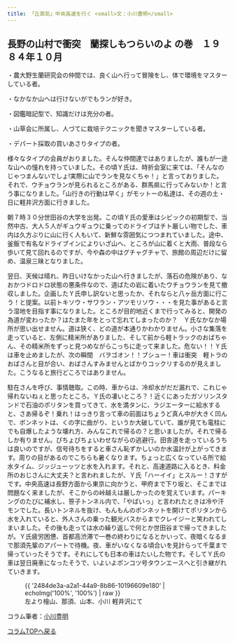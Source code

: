 ```yaml
---
title: 「丘蒸気」中央高速を行く <small>文：小川豊明</small>　
---
```

長野の山村で衝突　蘭探しもつらいのよ の巻　１９８４年１０月
--
・農大野生蘭研究会の仲間では、良く山へ行って冒険をし、体で環境をマスターしている者。

・なかなか山へは行けないがでもランが好き。

・図鑑暗記型で、知識だけは充分の者。

・山草会に所属し、人づてに栽培テクニックを聞きマスターしている者。

・デパート採取の買いあさりタイプの者。

様々なタイプの会員がおりました。そんな仲間達ではありましたが、誰もが一途な山への憧れを持っていました。その頃Ｙ氏は、時折会室に来ては、「そんなのじゃつまんないでしょ!実際に山でランを見なくちゃ！」と言っておりました。それで、ウチョウランが見られるところがある、群馬県に行ってみないか！と言う事になりました。「山行きの行動は早く」がモットーの私達は、その週の土・日に軽井沢方面に行きました。

朝７時３０分世田谷の大学を出発。この頃Ｙ氏の愛車はシビックの初期型で、当然中古、大人５人がギュウギュウに乗ってのドライブはチト厳しい物でした、車内は久方ぶりに山に行く人もいて、新鮮な雰囲気につつまれていました。途中、釜飯で有名なドライブインによりいざ山へ、ところが山に着くと大雨、普段なら歩いて見て回れるのですが、今や森の中はグチャグチャで、旅館の周辺だけに留め、温泉三昧となりました。

翌日、天候は晴れ、昨日いけなかった山へ行きましたが、落石の危険があり、なおかつドロドロ状態の悪条件なので、道ばたの岩に着いたウチョウランを見て撤収しました。企画したＹ氏申し訳ないと思ったか、それならと八ヶ岳方面に行こう！と提案。以前トキソウ・サワラン・アツモリソウ・・・を見た事があると言う湿地を目指す事になりました。ところが目的地近くまで行ってみると、開発の為道が変わったか？はたまた年をとって忘れてしまったのか？　Ｙ氏なかなか場所が思い出せません。道は狭く、どの道が本通りかわかりません。小さな集落を走っていると、左側に精米所がありました、そして前から軽トラックのおばちゃん、その精米所をずっと見つめながらこっちに走って来ました。危ない！！Ｙ氏は車を止めましたが、次の瞬間　バヲゴオン！！ブシュー！車は衝突　軽トラのおばさんと目が合い、おばさんすみませんとばかりコックリするのが見えました。こうなると旅行どころではありません。

駐在さんを呼び、事情聴取。この時、車からは、冷却水がだだ漏れで、これじゃ帰れないねぇと思ったところ。Ｙ氏の凄いところ？！近くにあったガソリンスタンドで石油のポリタンを買ってきて、水を満タンに、ラジエーターに給水すると、さあ帰るぞ！乗れ！はっきり言って車の前面はちょうど真ん中が大きく凹んで、ボンネットは、くの字に曲がり、というか大破していて、誰が見ても電柱にでも自爆したような壊れ方、みんなこれで帰るの？と思いましたが。それで帰るしか有りません。ぴちょぴちょいわせながらの逃避行。田舎道を走っているうちは良いのですが、信号待ちをすると車さん恥ずかしいのか水温計が上がってきます。周りの目があるのでこちらも暑くなります。ちょっと広くなっている所で給水タイム、ジッジューッツと水を入れます。それと、高速道路に入るとき、料金所のおじさんに大丈夫？と言われましたが、Ｙ氏「ハーイイ」とスルー！さすがです。中央高速は長野方面から東京に向かうと、甲府まで下り坂と、そこまでは問題なく来ましたが、そこからの峠越えは厳しかったのを覚えています。パーキングのたびに補水し、笹子トンネル内で、「やばいっ」と言われたときは冷や汗モンでした。長いトンネルを抜け、もんもんのボンネットを開けてポリタンから水を入れていると、外人さんの乗った観光バスからまでクレイジーと笑われてしまいました。その後も走っては水の繰り返しで何とか世田谷まで帰ってきましたが。Ｙ氏疲労困憊、首都高渋滞で一巻の終わりになるとかいって、夜暗くなるまで那須先輩のアパートで待機。夜、車がいなくなる頃合いを見計らって千葉まで帰っていったそうです。それにしても日本の車はたいした物です。そしてＹ氏の車は翌日廃車になったそうで、いよいよポンコツ号タウンエースへと引き継がれていきます。

<figure>
{{ '2484de3a-a2a1-44a9-8b86-10196609e180' | echoImg('100%', '100%') | raw }}
<figcaption>左より檜山、那須、山本、小川 軽井沢にて</figcaption>
</figure>

コラム筆者：[小川豊明](/columns/authors/ogawa_toyoaki)

[コラムTOPへ戻る](news/list?tag=Column)
